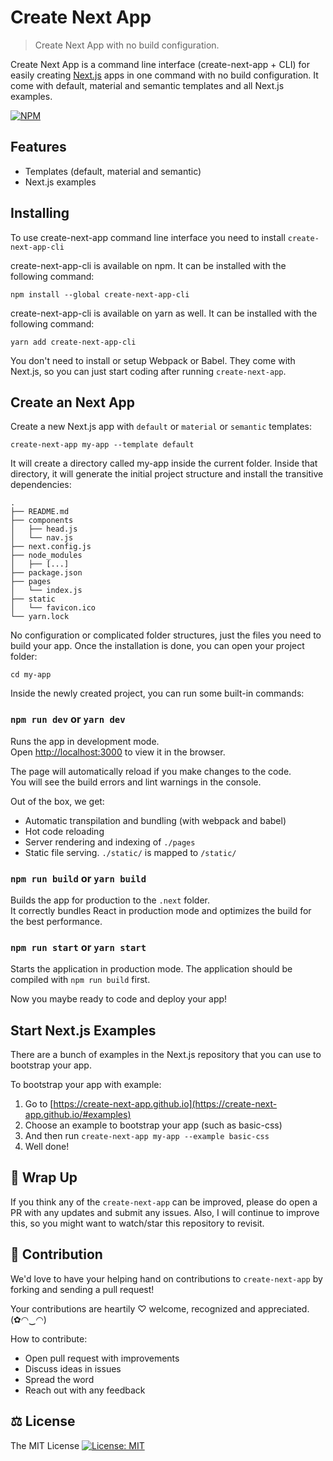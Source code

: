 # Create Next App

> Create Next App with no build configuration.

Create Next App is a command line interface (create-next-app + CLI) for easily creating [Next.js](https://nextjs.org) apps in one command with no build configuration. It come with default, material and semantic templates and all Next.js examples.
  
[![NPM](https://img.shields.io/npm/v/create-next-app-cli.svg)](https://www.npmjs.com/package/create-next-app-cli)

## Features

  - Templates (default, material and semantic)
  - Next.js examples

## Installing

To use create-next-app command line interface you need to install `create-next-app-cli`

create-next-app-cli is available on npm. It can be installed with the following command:

```
npm install --global create-next-app-cli
```

create-next-app-cli is available on yarn as well. It can be installed with the following command:

```
yarn add create-next-app-cli
```

You don't need to install or setup Webpack or Babel. They come with Next.js, so you can just start coding after running `create-next-app`.

## Create an Next App

Create a new Next.js app with `default` or `material` or `semantic` templates:

```
create-next-app my-app --template default
```

It will create a directory called my-app inside the current folder.
Inside that directory, it will generate the initial project structure and install the transitive dependencies:

```
.
├── README.md
├── components
│   ├── head.js
│   └── nav.js
├── next.config.js
├── node_modules
│   ├── [...]
├── package.json
├── pages
│   └── index.js
├── static
│   └── favicon.ico
└── yarn.lock
```

No configuration or complicated folder structures, just the files you need to build your app. Once the installation is done, you can open your project folder:

```
cd my-app
```

Inside the newly created project, you can run some built-in commands:

### `npm run dev` or `yarn dev`

Runs the app in development mode.<br/>
Open [http://localhost:3000](http://localhost:3000) to view it in the browser.

The page will automatically reload if you make changes to the code.<br>
You will see the build errors and lint warnings in the console.

Out of the box, we get:

  - Automatic transpilation and bundling (with webpack and babel)
  - Hot code reloading
  - Server rendering and indexing of `./pages`
  - Static file serving. `./static/` is mapped to `/static/`

### `npm run build` or `yarn build`

Builds the app for production to the `.next` folder.<br/>
It correctly bundles React in production mode and optimizes the build for the best performance.

### `npm run start` or `yarn start`

Starts the application in production mode. The application should be compiled with `npm run build` first.

Now you maybe ready to code and deploy your app!

## Start Next.js Examples

There are a bunch of examples in the Next.js repository that you can use to bootstrap your app.

To bootstrap your app with example:

1. Go to [https://create-next-app.github.io](https://create-next-app.github.io/#examples)
2. Choose an example to bootstrap your app (such as basic-css)
3. And then run `create-next-app my-app --example basic-css`
4. Well done!

<!-- ## User Guide

You can find detailed instructions on using Next.js and many tips in [its documentation](https://nextjs.org/docs/). -->

## 💖 Wrap Up

If you think any of the `create-next-app` can be improved, please do open a PR with any updates and submit any issues. Also, I will continue to improve this, so you might want to watch/star this repository to revisit.

## 🌟 Contribution

We'd love to have your helping hand on contributions to `create-next-app` by forking and sending a pull request!

Your contributions are heartily ♡ welcome, recognized and appreciated. (✿◠‿◠)

How to contribute:

- Open pull request with improvements
- Discuss ideas in issues
- Spread the word
- Reach out with any feedback

## ⚖️ License

The MIT License [![License: MIT](https://img.shields.io/badge/License-MIT-yellow.svg)](https://opensource.org/licenses/MIT)
